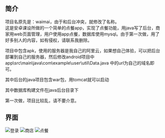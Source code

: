 ## 简介
项目名原先是：waimai，由于和后台冲突，就修改了名称。                
这是安卓课设所做的一个简单的点餐app，实现了点餐功能，用java写了后台，商家用web页面管理，用户使用app点餐，数据库使用mysql。由于第一次做，用了好多别人的内容，如有侵权，请联系我删除。

项目中包含apk，使用的服务器是我自己的阿里云，如果想自己体验，可以把后台部署到自己的服务器，然后修改android项目中app\src\main\java\com\example\user\util\Data.java 中的url为自己的域名即可。

其中后台的java项目包含war包，用tomcat就可以启动

其中数据库构建文件在java后台目录下

第一次做，项目比较乱，请不要介意。

## 界面
![登录](https://i.loli.net/2017/12/30/5a4719de93a12.png)
![商店](https://i.loli.net/2017/12/30/5a4719c858184.png)
![点餐](https://i.loli.net/2017/12/30/5a4719d4f0b19.png)
